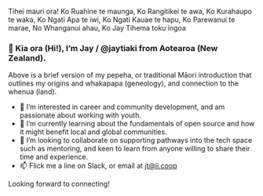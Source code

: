 Tihei mauri ora!
Ko Ruahine te maunga, 
Ko Rangitikei te awa,
Ko Kurahaupo te waka,
Ko Ngati Apa te iwi,
Ko Ngati Kauae te hapu,
Ko Parewanui te marae,
No Whanganui ahau,
Ko Jay Tihema toku ingoa

### 👋 Kia ora (Hi!), I’m Jay / @jaytiaki from Aotearoa (New Zealand). 
Above is a brief version of my pepeha, or traditional Māori introduction that outlines my origins and whakapapa (geneology), and connection to the whenua (land).
- 👀 I’m interested in career and community development, and am passionate about working with youth. 
- 🌱 I’m currently learning about the fundamentals of open source and how it might benefit local and global communities. 
- 💞️ I’m looking to collaborate on supporting pathways into the tech space such as mentoring, and keen to learn from anyone willing to share their time and experience. 
- 📫 Flick me a line on Slack, or email at jt@ii.coop

Looking forward to connecting!
<!---
jaytiaki/jaytiaki is a ✨ special ✨ repository because its `README.md` (this file) appears on your GitHub profile.
You can click the Preview link to take a look at your changes.
--->
